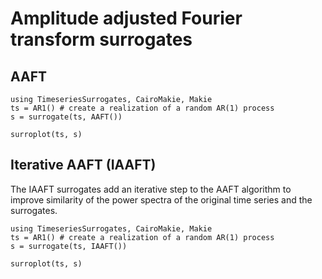 # Amplitude adjusted Fourier transform surrogates

## AAFT


```@example MAIN
using TimeseriesSurrogates, CairoMakie, Makie
ts = AR1() # create a realization of a random AR(1) process
s = surrogate(ts, AAFT())

surroplot(ts, s)
```

## Iterative AAFT (IAAFT)

The IAAFT surrogates add an iterative step to the AAFT algorithm to improve similarity
of the power spectra of the original time series and the surrogates.

```@example MAIN
using TimeseriesSurrogates, CairoMakie, Makie
ts = AR1() # create a realization of a random AR(1) process
s = surrogate(ts, IAAFT())

surroplot(ts, s)
```
